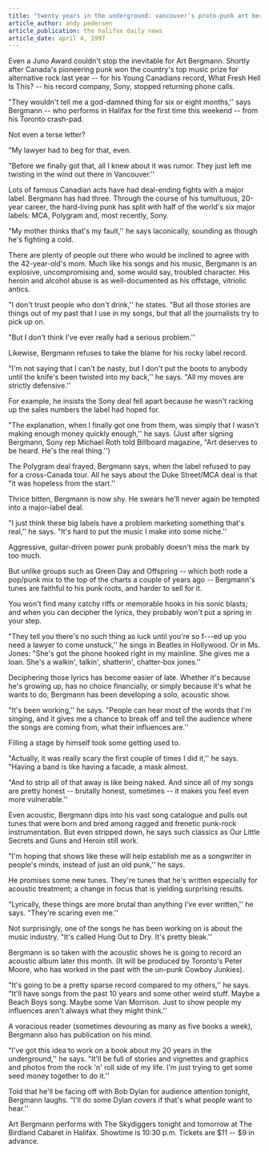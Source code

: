 ```yaml
---
title: "twenty years in the underground: vancouver's proto-punk art bergmann finally gets to halifax"
article_author: andy pedersen
article_publication: the halifax daily news
article_date: april 4, 1997
---
```

Even a Juno Award couldn't stop the inevitable for Art Bergmann. Shortly after Canada's pioneering punk won the country's top music prize for alternative rock last year -- for his Young Canadians record, What Fresh Hell Is This? -- his record company, Sony, stopped returning phone calls.  
  
"They wouldn't tell me a god-damned thing for six or eight months,'' says Bergmann -- who performs in Halifax for the first time this weekend -- from his Toronto crash-pad.  
  
Not even a terse letter?  
  
"My lawyer had to beg for that, even.  
  
"Before we finally got that, all I knew about it was rumor. They just left me twisting in the wind out there in Vancouver.''  
  
Lots of famous Canadian acts have had deal-ending fights with a major label. Bergmann has had three. Through the course of his tumultuous, 20-year career, the hard-living punk has split with half of the world's six major labels: MCA, Polygram and, most recently, Sony.  
  
"My mother thinks that's my fault,'' he says laconically, sounding as though he's fighting a cold.  
  
There are plenty of people out there who would be inclined to agree with the 42-year-old's mom. Much like his songs and his music, Bergmann is an explosive, uncompromising and, some would say, troubled character. His heroin and alcohol abuse is as well-documented as his offstage, vitriolic antics.  
  
"I don't trust people who don't drink,'' he states. "But all those stories are things out of my past that I use in my songs, but that all the journalists try to pick up on.  
  
"But I don't think I've ever really had a serious problem.''  
  
Likewise, Bergmann refuses to take the blame for his rocky label record.  
  
"I'm not saying that I can't be nasty, but I don't put the boots to anybody until the knife's been twisted into my back,'' he says. "All my moves are strictly defensive.''  
  
For example, he insists the Sony deal fell apart because he wasn't racking up the sales numbers the label had hoped for.  
  
"The explanation, when I finally got one from them, was simply that I wasn't making enough money quickly enough,'' he says. (Just after signing Bergmann, Sony rep Michael Roth told Billboard magazine, "Art deserves to be heard. He's the real thing.'')  
  
The Polygram deal frayed, Bergmann says, when the label refused to pay for a cross-Canada tour. All he says about the Duke Street/MCA deal is that "it was hopeless from the start.''  
  
Thrice bitten, Bergmann is now shy. He swears he'll never again be tempted into a major-label deal.  
  
"I just think these big labels have a problem marketing something that's real,'' he says. "It's hard to put the music I make into some niche.''  
  
Aggressive, guitar-driven power punk probably doesn't miss the mark by too much.  
  
But unlike groups such as Green Day and Offspring -- which both rode a pop/punk mix to the top of the charts a couple of years ago -- Bergmann's tunes are faithful to his punk roots, and harder to sell for it.  
  
You won't find many catchy riffs or memorable hooks in his sonic blasts; and when you can decipher the lyrics, they probably won't put a spring in your step.  
  
"They tell you there's no such thing as luck until you're so f---ed up you need a lawyer to come unstuck,'' he sings in Beatles in Hollywood. Or in Ms. Jones: "She's got the phone hooked right in my mainline. She gives me a loan. She's a walkin', talkin', shatterin', chatter-box jones.''  
  
Deciphering those lyrics has become easier of late. Whether it's because he's growing up, has no choice financially, or simply because it's what he wants to do, Bergmann has been developing a solo, acoustic show.  
  
"It's been working,'' he says. "People can hear most of the words that I'm singing, and it gives me a chance to break off and tell the audience where the songs are coming from, what their influences are.''  
  
Filling a stage by himself took some getting used to.  
  
"Actually, it was really scary the first couple of times I did it,'' he says. "Having a band is like having a facade, a mask almost.  
  
"And to strip all of that away is like being naked. And since all of my songs are pretty honest -- brutally honest, sometimes -- it makes you feel even more vulnerable.''  
  
Even acoustic, Bergmann dips into his vast song catalogue and pulls out tunes that were born and bred among ragged and frenetic punk-rock instrumentation. But even stripped down, he says such classics as Our Little Secrets and Guns and Heroin still work.  
  
"I'm hoping that shows like these will help establish me as a songwriter in people's minds, instead of just an old punk,'' he says.  
  
He promises some new tunes. They're tunes that he's written especially for acoustic treatment; a change in focus that is yielding surprising results.  
  
"Lyrically, these things are more brutal than anything I've ever written,'' he says. "They're scaring even me.''  
  
Not surprisingly, one of the songs he has been working on is about the music industry. "It's called Hung Out to Dry. It's pretty bleak.''  
  
Bergmann is so taken with the acoustic shows he is going to record an acoustic album later this month. (It will be produced by Toronto's Peter Moore, who has worked in the past with the un-punk Cowboy Junkies).  
  
"It's going to be a pretty sparse record compared to my others,'' he says. "It'll have songs from the past 10 years and some other weird stuff. Maybe a Beach Boys song. Maybe some Van Morrison. Just to show people my influences aren't always what they might think.''  
  
A voracious reader (sometimes devouring as many as five books a week), Bergmann also has publication on his mind.  
  
"I've got this idea to work on a book about my 20 years in the underground,'' he says. "It'll be full of stories and vignettes and graphics and photos from the rock 'n' roll side of my life. I'm just trying to get some seed money together to do it.''  
  
Told that he'll be facing off with Bob Dylan for audience attention tonight, Bergmann laughs. "I'll do some Dylan covers if that's what people want to hear.''  
  
Art Bergmann performs with The Skydiggers tonight and tomorrow at The Birdland Cabaret in Halifax. Showtime is 10:30 p.m. Tickets are $11 -- $9 in advance.  

